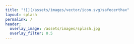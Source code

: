 ```yaml
---
title: "![](/assets/images/vector/icon.svg)safecerthax"
layout: splash
permalink: /
header:
  overlay_image: /assets/images/splash.jpg
  overlay_filter: 0.5
---
```

